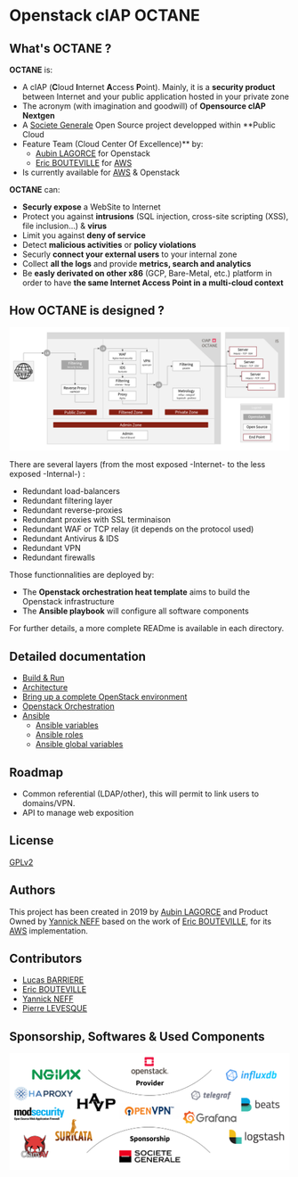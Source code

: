 # Openstack cIAP OCTANE

## What's OCTANE ?

**OCTANE** is:

* A cIAP (**C**loud **I**nternet **A**ccess **P**oint). Mainly, it is a **security product** between Internet and your public application hosted in your private zone
* The acronym (with imagination and goodwill) of **Opensource cIAP Nextgen**
* A [Societe Generale](https://www.societegenerale.com) Open Source project developped within **Public Cloud 
* Feature Team (Cloud Center Of Excellence)** by:
    * [Aubin LAGORCE](https://github.com/AubSs) for Openstack
    * [Eric BOUTEVILLE](https://github.com/qrn77) for [AWS](https://github.com/societe-generale/OCTANE)
* Is currently available for [AWS](https://github.com/societe-generale/OCTANE) & Openstack

**OCTANE** can:

* **Securly expose** a WebSite to Internet
* Protect you against **intrusions** (SQL injection, cross-site scripting (XSS), file inclusion...) & **virus**
* Limit you against **deny of service**
* Detect **malicious activities** or **policy violations**
* Securly **connect your external users** to your internal zone
* Collect **all the logs** and provide **metrics, search and analytics**
* Be **easly derivated on other x86** (GCP, Bare-Metal, etc.) platform in order to have **the same Internet Access Point in a multi-cloud context**


## How OCTANE is designed ?

[![ARCHITECTURE](docs/archi.png)]()

There are several layers (from the most exposed -Internet- to the less exposed -Internal-) :

* Redundant load-balancers
* Redundant filtering layer
* Redundant reverse-proxies
* Redundant proxies with SSL terminaison
* Redundant WAF or TCP relay (it depends on the protocol used)
* Redundant Antivirus & IDS
* Redundant VPN
* Redundant firewalls

Those functionnalities are deployed by:
* The **Openstack orchestration heat template** aims to build the Openstack infrastructure
* The **Ansible playbook** will configure all software components

For further details, a more complete READme is available in each directory.


## Detailed documentation

* [Build & Run](docs/README.md "Build & Run")
* [Architecture](docs/architecture.md "Architecture")
* [Bring up a complete OpenStack environment](openstack/README.md "Bring up a complete OpenStack environment")
* [Openstack Orchestration](heat/README.md "Openstack Orchestration")
* [Ansible](ansible/README.md "Ansible")
    * [Ansible variables](ansible/vars/README.md "Ansible variables")
    * [Ansible roles](ansible/roles/README.md "Ansible roles")
    * [Ansible global variables](ansible/group_vars/README.md "Ansible global variables")


## Roadmap

* Common referential (LDAP/other), this will permit to link users to domains/VPN.
* API to manage web exposition


## License

[GPLv2](https://www.gnu.org/licenses/old-licenses/gpl-2.0.en.html)


## Authors

This project has been created in 2019 by [Aubin LAGORCE](https://github.com/AubSs) and Product Owned by [Yannick NEFF](https://github.com/yannickneff) based on the work of [Eric BOUTEVILLE](https://github.com/qrn77), for its [AWS](https://github.com/societe-generale/OCTANE) implementation.


## Contributors

* [Lucas BARRIERE](https://github.com/urluba)
* [Eric BOUTEVILLE](https://github.com/qrn77)
* [Yannick NEFF](https://github.com/yannickneff)
* [Pierre LEVESQUE](https://github.com/PierreLev74)


## Sponsorship, Softwares & Used Components

[![HLD](docs/soft.png)]()

